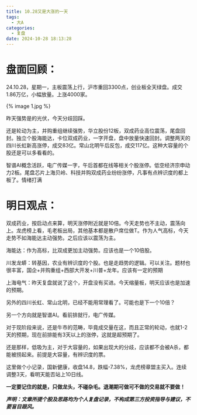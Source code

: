 ```yaml
---
title: 10.28又是大涨的一天
tags:
  - 大A
categories:
  - 复盘
date: 2024-10-28 18:13:28
---
```




# 盘面回顾：

24.10.28，星期一，主板震荡上行，沪市重回3300点，创业板全天绿盘。成交1.86万亿，小幅放量。上涨4000家。

{% image 1.jpg %}

昨天强势是的光伏，今天分歧回踩。

还是轮动为主，并购重组继续强势，华立股份12板，双成药业高位震荡，尾盘回封。独立个股海能达，卡位双成药业，一字开盘，盘中放量快速回封。调整两天的四川长虹新高涨停，成交83亿。常山北明午后反包，成交117亿。这种大容量的个股还是可以多看看的。

智谱AI概念活跃，电广传媒一字，午后首都在线等相关个股涨停。低空经济宗申动力2板。尾盘芯片上海贝岭、科技并购双成药业纷纷涨停，凡事有点辨识度的都上板了。情绪打满

# 明日观点：

双成药业，按启动点来算，明天涨停附近就是10倍。今天走势也不主动，震荡向上。龙虎榜上看，毛老板出局，其他基本都是散户席位做T。作为人气高标，今天走势不如海能达主动强势。之后应该以震荡为主。

海能达：作为高标，比双成更加主动强势。应该也是一个10倍股。

川发龙蟒：转基因，农业有辨识度的个股。也是走趋势的逻辑。可以关注。题材也很丰富，国企+并购重组+西部大开发+川普+龙年。应该有一定的预期

上海电气：昨天复盘就说了这个，开盘没有买进。今天缩量板，明天应该也是加速的预期。

另外的四川长虹、常山北明，已经不能用常理看了。可能也是下一个10倍？

另一个方向就是智谱AI。看前排就行，电广传媒。

对于现阶段来说，还是牛市的范畴，毕竟成交量在这，而且正常的轮动，也就1-2天的预期，现在前排能有3天以上的涨停，这就是超预期了。

还是那样，低吸为主，对于大容量的，如果出现大的分歧，应该都不会被A杀，都能被捞起来。前提是大容量，有辨识度的票。

这里做个小记录，国新健康，收盘14.8，跌幅-7.38%，龙虎榜章盟主买入。连续调整3天，看明天能否站上10日线。





**一定要记住的就是，只做龙头，不碰杂毛。退潮期可做可不做的交易就不要做！**



***声明：文章所提个股及思路均为个人复盘记录，不构成第三方投资指导与建议，不要盲目跟风。***
